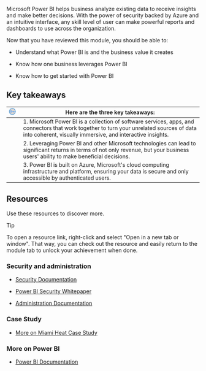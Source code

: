 Microsoft Power BI helps business analyze existing data to receive insights and make better decisions. With the power of security backed by Azure and an intuitive interface, any skill level of user can make powerful reports and dashboards to use across the organization.

Now that you have reviewed this module, you should be able to:

- Understand what Power BI is and the business value it creates

- Know how one business leverages Power BI

- Know how to get started with Power BI

## Key takeaways


| ![Icon of lightbulb](../media/key-takeaway.png)| Here are the three key takeaways: |
| - | - |
| | 1. Microsoft Power BI is a collection of software services, apps, and connectors that work together to turn your unrelated sources of data into coherent, visually immersive, and interactive insights. |
| | 2. Leveraging Power BI and other Microsoft technologies can lead to significant returns in terms of not only revenue, but your business users' ability to make beneficial decisions. |
| | 3. Power BI is built on Azure, Microsoft's cloud computing infrastructure and platform, ensuring your data is secure and only accessible by authenticated users. |


## Resources

Use these resources to discover more.

> [!TIP]
> To open a resource link, right-click and select "Open in a new tab or window". That way, you can check out the resource and easily return to the module tab to unlock your achievement when done.

### Security and administration

- [Security Documentation](/power-bi/service-admin-power-bi-security)

- [Power BI Security Whitepaper](/power-bi/whitepaper-powerbi-security)

- [Administration Documentation](/power-bi/service-admin-administering-power-bi-in-your-organization)

### Case Study

- [More on Miami Heat Case Study](https://customers.microsoft.com/story/761660-miami-heat-media-and-entertainment-dynamics-365)

### More on Power BI

- [Power BI Documentation](/power-bi/)
